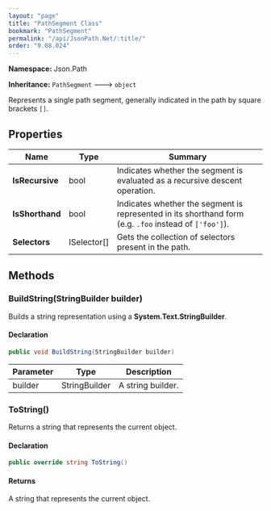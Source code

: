 ```yaml
---
layout: "page"
title: "PathSegment Class"
bookmark: "PathSegment"
permalink: "/api/JsonPath.Net/:title/"
order: "9.08.024"
---
```

**Namespace:** Json.Path

**Inheritance:**
`PathSegment`
 🡒 
`object`

Represents a single path segment, generally indicated in the path by square brackets `[]`.

## Properties

| Name | Type | Summary |
|---|---|---|
| **IsRecursive** | bool | Indicates whether the segment is evaluated as a recursive descent operation. |
| **IsShorthand** | bool | Indicates whether the segment is represented in its shorthand form (e.g. `.foo` instead of `['foo']`). |
| **Selectors** | ISelector[] | Gets the collection of selectors present in the path. |

## Methods

### BuildString(StringBuilder builder)

Builds a string representation using a **System.Text.StringBuilder**.

#### Declaration

```c#
public void BuildString(StringBuilder builder)
```

| Parameter | Type | Description |
|---|---|---|
| builder | StringBuilder | A string builder. |


### ToString()

Returns a string that represents the current object.

#### Declaration

```c#
public override string ToString()
```


#### Returns

A string that represents the current object.

